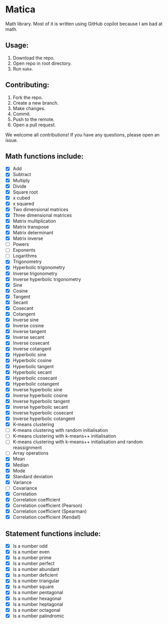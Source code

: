 # Matica

Math library. Most of it is written using GitHub copilot because I am bad at math.

## Usage:

1. Download the repo.
2. Open repo in root directory.
3. Run `make`.

## Contributing:

1. Fork the repo.
2. Create a new branch.
3. Make changes.
4. Commit.
5. Push to the remote.
6. Open a pull request.

We welcome all contributions! If you have any questions, please open an issue.

## Math functions include:

- [X] Add
- [X] Subtract
- [X] Multiply
- [X] Divide
- [x] Square root
- [X] x cubed
- [X] x squared
- [X] Two dimensional matrices
- [X] Three dimensional matrices
- [X] Matrix multiplication
- [X] Matrix transpose
- [X] Matrix determinant
- [X] Matrix inverse
- [ ] Powers
- [ ] Exponents
- [ ] Logarithms
- [X] Trigonometry
- [X] Hyperbolic trigonometry
- [X] Inverse trigonometry
- [X] Inverse hyperbolic trigonometry
- [X] Sine
- [X] Cosine
- [X] Tangent
- [X] Secant
- [X] Cosecant
- [X] Cotangent
- [X] Inverse sine
- [X] Inverse cosine
- [X] Inverse tangent
- [X] Inverse secant
- [X] Inverse cosecant
- [X] Inverse cotangent
- [X] Hyperbolic sine
- [X] Hyperbolic cosine
- [X] Hyperbolic tangent
- [X] Hyperbolic secant
- [X] Hyperbolic cosecant
- [X] Hyperbolic cotangent
- [X] Inverse hyperbolic sine
- [X] Inverse hyperbolic cosine
- [X] Inverse hyperbolic tangent
- [X] Inverse hyperbolic secant
- [X] Inverse hyperbolic cosecant
- [X] Inverse hyperbolic cotangent
- [X] K-means clustering
- [ ] K-means clustering with random initialisation
- [ ] K-means clustering with k-means++ initialisation
- [ ] K-means clustering with k-means++ initialisation and random reassignment
- [ ] Array operations
- [X] Mean
- [X] Median
- [X] Mode
- [X] Standard deviation
- [X] Variance
- [ ] Covariance
- [X] Correlation
- [X] Correlation coefficient
- [X] Correlation coefficient (Pearson)
- [X] Correlation coefficient (Spearman)
- [X] Correlation coefficient (Kendall)

## Statement functions include:

- [X] Is a number odd
- [X] Is a number even
- [X] Is a number prime
- [X] Is a number perfect
- [X] Is a number abundant
- [X] Is a number deficient
- [X] Is a number triangular
- [X] Is a number square
- [X] Is a number pentagonal
- [X] Is a number hexagonal
- [X] Is a number heptagonal
- [X] Is a number octagonal
- [X] Is a number palindromic